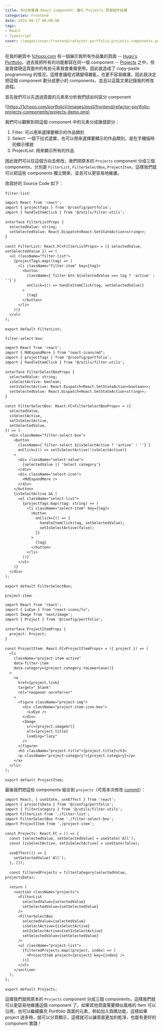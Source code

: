 ```yaml
---
title: 拆分與重構 React Component：優化 Projects 頁面組件結構
categories: Frontend
date: 2024-08-17 00:00:00
tags: 
- React
- Typescript
cover: /images/cover/frontend/refactor-portfolio-projects-components.png
---
```


在我的網頁中 [1chooo.com](https://1chooo.com) 有一個展示我所有作品集的頁面 -- [Hugo's Portfolio](https://1chooo.com/portfolio)，過去我把所有的功能都寫在同一個 component -- [Projects](https://github.com/1chooo/1chooo.com/blob/56584061c5da4c92f25bea1a633b2693f47e0414/src/components/portfolio/projects.tsx) 之中，但是我發現這頁面中的有些元素我會重複使用，因此就造成了 copy-paste programming 的情況，這樣會讓程式碼變得雜亂，也更不容易維護，因此我決定把這個 component 劃分成更小的 components，並且以這篇文章記錄我的修改過程。

首先我們可以先透過頁面的元素來分析我們該如何區分 component

![https://1chooo.com/portfolio](/images/post/frontend/refactor-portfolio-projects-components/projects-demo.png)

我們可以觀察到把這個 component 中的元素分成幾個部分：

1. Filter: 可以用來選擇要顯示的作品類別
2. Select: 一個下拉式選單，也可以用來選擇要顯示的作品類別，是在手機版時的顯示樣貌
3. ProjectList: 用來顯示所有的作品

因此我們可以往這個方向去修改，我們把原本的 `Projects` component 分成三個 components，分別是 `FilterList`, `FilterSelectBox`, `ProjectItem`，這樣我們就可以把這些 components 獨立開來，並且可以更容易地維護。

改寫好的 Source Code 如下：

`filter-list`:

```tsx
import React from 'react';
import { projectTags } from '@/config/portfolio';
import { handleItemClick } from '@/utils/filter-utils';

interface FilterListProps {
  selectedValue: string;
  setSelectedValue: React.Dispatch<React.SetStateAction<string>>;
}

const FilterList: React.FC<FilterListProps> = ({ selectedValue, setSelectedValue }) => (
  <ul className="filter-list">
    {projectTags.map((tag) => (
      <li className="filter-item" key={tag}>
        <button
          className={`filter-btn ${selectedValue === tag ? 'active' : ''}`}
          onClick={() => handleItemClick(tag, setSelectedValue)}
        >
          {tag}
        </button>
      </li>
    ))}
  </ul>
);

export default FilterList;
```

`filter-select-box`:

```tsx
import React from 'react';
import { MdExpandMore } from "react-icons/md";
import { projectTags } from '@/config/portfolio';
import { handleItemClick } from '@/utils/filter-utils';

interface FilterSelectBoxProps {
  selectedValue: string;
  isSelectActive: boolean;
  setIsSelectActive: React.Dispatch<React.SetStateAction<boolean>>;
  setSelectedValue: React.Dispatch<React.SetStateAction<string>>;
}

const FilterSelectBox: React.FC<FilterSelectBoxProps> = ({
  selectedValue,
  isSelectActive,
  setIsSelectActive,
  setSelectedValue,
}) => (
  <div className="filter-select-box">
    <button
      className={`filter-select ${isSelectActive ? 'active' : ''}`}
      onClick={() => setIsSelectActive(!isSelectActive)}
    >
      <div className="select-value">
        {selectedValue || 'Select category'}
      </div>
      <div className="select-icon">
        <MdExpandMore />
      </div>
    </button>
    {isSelectActive && (
      <ul className="select-list">
        {projectTags.map((tag: string) => (
          <li className="select-item" key={tag}>
            <button
              onClick={() => {
                handleItemClick(tag, setSelectedValue);
                setIsSelectActive(false);
              }}
            >
              {tag}
            </button>
          </li>
        ))}
      </ul>
    )}
  </div>
);

export default FilterSelectBox;
```

`project-item`:

```tsx
import React from 'react';
import { LuEye } from "react-icons/lu";
import Image from 'next/image';
import { Project } from '@/config/portfolio';

interface ProjectItemProps {
  project: Project;
}

const ProjectItem: React.FC<ProjectItemProps> = ({ project }) => (
  <li
    className="project-item active"
    data-filter-item
    data-category={project.category.toLowerCase()}
  >
    <a
      href={project.link}
      target="_blank"
      rel="noopener noreferrer"
    >
      <figure className="project-img">
        <div className="project-item-icon-box">
          <LuEye />
        </div>
        <Image
          src={project.imageUrl}
          alt={project.title}
          loading="lazy"
        />
      </figure>
      <h3 className="project-title">{project.title}</h3>
      <p className="project-category">{project.category}</p>
    </a>
  </li>
);

export default ProjectItem;
```

最後我們把這些 components 組合到 `projects`（可見本次修改 [commit](https://github.com/1chooo/1chooo.com/commit/efdbee34c4a8d5f651f537f23f9811eaf4dbbb4d)）：



```tsx
import React, { useState, useEffect } from 'react';
import { projectsData } from '@/config/portfolio';
import { filterCategory } from '@/utils/filter-utils';
import FilterList from './filter-list';
import FilterSelectBox from './filter-select-box';
import ProjectItem from './project-item';

const Projects: React.FC = () => {
  const [selectedValue, setSelectedValue] = useState('All');
  const [isSelectActive, setIsSelectActive] = useState(false);

  useEffect(() => {
    setSelectedValue('All');
  }, []);

  const filteredProjects = filterCategory(selectedValue, projectsData);

  return (
    <section className="projects">
      <FilterList
        selectedValue={selectedValue}
        setSelectedValue={setSelectedValue}
      />
      <FilterSelectBox
        selectedValue={selectedValue}
        isSelectActive={isSelectActive}
        setIsSelectActive={setIsSelectActive}
        setSelectedValue={setSelectedValue}
      />
      <ul className="project-list">
        {filteredProjects.map((project, index) => (
          <ProjectItem project={project} key={index} />
        ))}
      </ul>
    </section>
  );
};

export default Projects;
```

這樣我們就把原本的 `Projects` component 分成三個 components，這樣我們就可以更容易地維護這個 component 了。如果其他頁面需要類似風格的 Item 可以沿用，也可以繼續擴充 Portfolio 頁面的元素，例如加入頁碼功能，這樣如果 project 過多時，就可以分頁顯示，這樣就可以讓頁面更加的乾淨，也能有更好的 component 實踐！